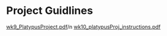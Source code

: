 # Project Guidlines
[wk9_PlatypusProject.pdf](https://github.com/santanaBenavidez/platypusProject/files/8249436/wk9_PlatypusProject.pdf)/n
[wk10_platypusProj_instructions.pdf](https://github.com/santanaBenavidez/platypusProject/files/8249437/wk10_platypusProj_instructions.pdf)
